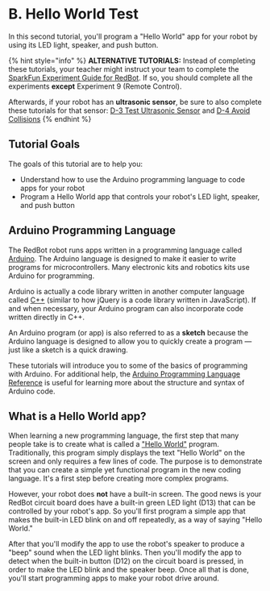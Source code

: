 # B. Hello World Test

In this second tutorial, you'll program a "Hello World" app for your robot by using its LED light, speaker, and push button.

{% hint style="info" %}
**ALTERNATIVE TUTORIALS:**  Instead of completing these tutorials, your teacher might instruct your team to complete the [SparkFun Experiment Guide for RedBot](https://learn.sparkfun.com/tutorials/experiment-guide-for-redbot-with-shadow-chassis). If so, you should complete all the experiments **except** Experiment 9 \(Remote Control\).

Afterwards, if your robot has an **ultrasonic sensor**, be sure to also complete these tutorials for that sensor:  [D-3 Test Ultrasonic Sensor](../detect-objects-in-path/d-3-test-ultrasonic-sensor.md) and [D-4 Avoid Collisions](../detect-objects-in-path/d-4-avoid-collisions.md)
{% endhint %}

## Tutorial Goals  <a id="tutorial-goals"></a>

The goals of this tutorial are to help you:

* Understand how to use the Arduino programming language to code apps for your robot
* Program a Hello World app that controls your robot's LED light, speaker, and push button

## Arduino Programming Language

The RedBot robot runs apps written in a programming language called [Arduino](https://www.arduino.cc/reference/en/). The Arduino language is designed to make it easier to write programs for microcontrollers. Many electronic kits and robotics kits use Arduino for programming.

Arduino is actually a code library written in another computer language called [C++](https://en.wikipedia.org/wiki/C%2B%2B) \(similar to how jQuery is a code library written in JavaScript\). If and when necessary, your Arduino program can also incorporate code written directly in C++.

An Arduino program \(or app\) is also referred to as a **sketch** because the Arduino language is designed to allow you to quickly create a program — just like a sketch is a quick drawing.

These tutorials will introduce you to some of the basics of programming with Arduino.  For additional help, the [Arduino Programming Language Reference](https://www.arduino.cc/reference/en/) is useful for learning more about the structure and syntax of Arduino code.

## What is a Hello World app? <a id="what-is-a-hello-world-app"></a>

When learning a new programming language, the first step that many people take is to create what is called a ["Hello World"](https://en.wikipedia.org/wiki/%22Hello,_World!%22_program) program. Traditionally, this program simply displays the text "Hello World" on the screen and only requires a few lines of code. The purpose is to demonstrate that you can create a simple yet functional program in the new coding language. It's a first step before creating more complex programs.

However, your robot does **not** have a built-in screen. The good news is your RedBot circuit board does have a built-in green LED light \(D13\) that can be controlled by your robot's app. So you'll first program a simple app that makes the built-in LED blink on and off repeatedly, as a way of saying "Hello World."

After that you'll modify the app to use the robot's speaker to produce a "beep" sound when the LED light blinks. Then you'll modify the app to detect when the built-in button \(D12\) on the circuit board is pressed, in order to make the LED blink and the speaker beep. Once all that is done, you'll start programming apps to make your robot drive around.

